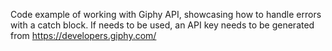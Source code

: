 Code example of working with Giphy API, showcasing how to handle errors with a catch block. If needs to be used, an API key needs to be generated from https://developers.giphy.com/
